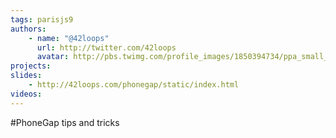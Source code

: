 ```yaml
---
tags: parisjs9
authors:
    - name: "@42loops"
      url: http://twitter.com/42loops
      avatar: http://pbs.twimg.com/profile_images/1850394734/ppa_small_bigger.JPG
projects:
slides:
    - http://42loops.com/phonegap/static/index.html
videos:
---
```

#PhoneGap tips and tricks
